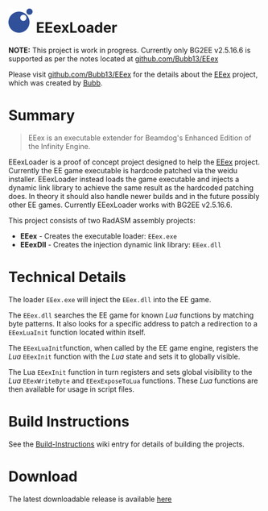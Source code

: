 # ![](/EEex.png) EEexLoader

**NOTE:** This project is work in progress. Currently only BG2EE v2.5.16.6 is supported as per the notes located at [github.com/Bubb13/EEex](https://github.com/Bubb13/EEex)

Please visit [github.com/Bubb13/EEex](https://github.com/Bubb13/EEex) for the details about the [EEex](https://github.com/Bubb13/EEex) project, which was created by [Bubb](https://github.com/Bubb13).

# Summary

> EEex is an executable extender for Beamdog's Enhanced Edition of the Infinity Engine.

EEexLoader is a proof of concept project designed to help the [EEex](https://github.com/Bubb13/EEex) project. Currently the EE game executable is hardcode patched via the weidu installer. EEexLoader instead loads the game executable and injects a dynamic link library to achieve the same result as the hardcoded patching does. In theory it should also handle newer builds and in the future possibly other EE games. Currently EEexLoader works with BG2EE v2.5.16.6.

This project consists of two RadASM assembly projects:
- **EEex** - Creates the executable loader: `EEex.exe`
- **EEexDll** - Creates the injection dynamic link library: `EEex.dll`

# Technical Details

The loader `EEex.exe` will inject the `EEex.dll` into the EE game. 

The `EEex.dll` searches the EE game for known _Lua_ functions by matching byte patterns. It  also looks for a specific address to patch a redirection to a `EEexLuaInit` function located within itself.

The `EEexLuaInit`function, when called by the EE game engine, registers the _Lua_ `EEexInit` function with the _Lua_ state and sets it to globally visible.

The Lua `EEexInit` function in turn registers and sets global visibility to the _Lua_ `EEexWriteByte` and `EEexExposeToLua` functions. These _Lua_ functions are then available for usage in script files.

# Build Instructions

See the [Build-Instructions](https://github.com/mrfearless/EEexLoader/wiki/Build-Instructions) wiki entry for details of building the projects.

# Download

The latest downloadable release is available [here](https://github.com/mrfearless/EEexLoader/blob/master/Release/EEexLoader.zip?raw=true)
